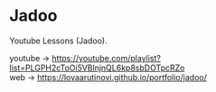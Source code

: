 # Jadoo
Youtube Lessons (Jadoo). 

youtube -> https://youtube.com/playlist?list=PLGPH2cToOi5VBlnjnQL6kp8sbDOTpcRZo  
web -> https://lovaarutinovi.github.io/portfolio/jadoo/
